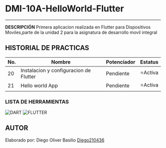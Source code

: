 # DMI-10A-HelloWorld-Flutter
----
**DESCRIPCIÓN**
Primera aplicacion realizada en Flutter para Dispositivos Moviles,parte de la unidad 2 para la asignatura de desarrollo movil integral

## HISTORIAL DE PRACTICAS
|No.|Nombre|Potenciador|Estatus|
|--|--|--|--|
|20|Instalacion y configuracion de Flutter|Pendiente|⭐Activa|
|21|Hello world App|Pendiente|⭐Activa|

### LISTA DE HERRAMIENTAS
![DART](https://img.shields.io/badge/Dart-0175C2?style-for-the-badge&logo=dart&logoColor=white)
![FLUTTER](https://img.shields.io/badge/Flutter-02569B?style=for-the-badge&logo=flutter&logoColor=white)

## AUTOR
Elaborado por: Diego Oliver Basilio [Diego210436](https://github.com/Diego210436)